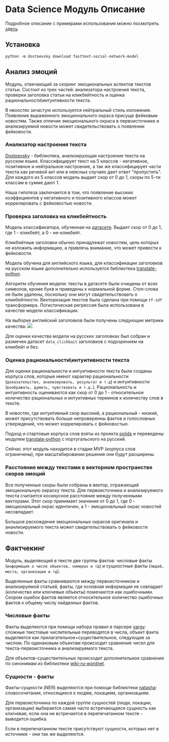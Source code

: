 # Data Science Модуль Описание 
Подробное описание с примерами использования можно посмотреть [здесь](./usage_example.ipynb) 

## Установка

```
python -m dostoevsky download fasttext-social-network-model
```


## Анализ эмоций

Модуль, отвечающий за скоринг эмоциональных аспектов текстов статьи. Состоит из трех частей: анализатора настроения текста, проверки заголовка статьи на кликбейтность и оценка рациональности\интуитивности текста. 

В нвоостях зачастую используется нейтральный стиль изложения. Появление выраженного эмоционального окраса присуще фейковым новостям. Также отличие эмоционального окраса в первоисточнике и анализируемой новости может свидетельствовать о появлении фейковости.

### Анализатор настроения текста

[Dostoevsky](https://github.com/bureaucratic-labs/dostoevsky) - библиотека, анализирующая настроение текста на русском языке. Классифицирует текст на 5 классов - негативное, позитивное и нейтральное настроение, а так же классифицирует части текста как речевой акт или в неясных случаях дает ответ "пропустить". Для каждого из 5 классов модель выдает скор от 0 до 1, скоры по 5-ти классам в сумме дают 1.

Наша гипотеза заключается в том, что появление высоких коэффициентов у негативного и позитивного классов может коррелировать с фейковостью новости.

### Проверка заголовка на кликбейтность

Модель классификатора, обученная на [датасете](https://github.com/bhargaviparanjape/clickbait). Выдает скор от 0 до 1, где 1 - кликбейт, а 0 - не-кликбейт.

Кликбейтные заголовки обычно принадлежат новостям, цель которых не изложить информацию, а привлечь внимание, что может привести к фейковости.

Модель обучена для английского языка, для классификации заголовков на русском языке дополнительно используется библиотека [translate-python](https://github.com/terryyin/translate-python).

Алгоритм обучения модели: тексты в датасете были очищены от всех символов, кроме букв и приведены к нормальной форме. Стоп-слова не были удалены, поскольку они могут свидетельствовать о кликбейтности. Векторизация текстов была сделана при помощи `tf-idf` трансформера. Логистическая регрессия была использована в качестве модели классификации.

На выборке английский заголовков были получены следующие метрики качества:
![](https://sun9-77.userapi.com/s/v1/if2/I66qVXB9GEb4PK8yNy2O2jInyBx9gqHVnrMu6FkyK2sGHZlxiL7rGneG7CCRCED0NT3J7Qq17AutyGHhXnvIaov6.jpg?size=425x159&quality=96&type=album)

Для оценки качества модели на русских заголовках был собран и размечен датасет `data_clickbait` заголовков с подозрением на кликбейт и без.

### Оценка рациональности\интуитивности текста

Для оценки рациональности и интуитивности текста были созданы корпуса слов, которые имеют характер рациональности (`доказательство, анализировать, результат и т.д`) и интуитивности (`воображать, думать, чувствовать и т.д.`). Рациональность и интуитивность оцениваются как скор от 0 до 1 - относительное количество рациональных и интуитивных терминов к количеству слов в тексте.

В новостях, где интуитивный скор высокий, а рациональный - низкий, может присутствовать больше непроверенны фактов и голословных утверждений, что  может коррелировать с фейковостью.

Подход и стартовые корпуса слов взяты из проекта [polids](https://github.com/AndreCNF/polids) и переведены модулем [translate-python](https://github.com/terryyin/translate-python) с португальского на русский.

Сейчас этот модуль находится в стадии MVP (корпуса слов ограничены), при масштабировании решения они будут расширены.

### Расстояние между текстами в векторном пространстве скоров эмоций

Все полученные скоры были собраны в вектор, отражающий эмоциональную окраску текста. Для первоисточника и анализируемого текста считается косинусное расстояние между полученными векторами. Этот скор принимает значения от 0 до 1, где 0 - эмоциональный окрас идентичен, а 1 - эмоциональный окрас новостей несовпадает.

Большое расхождение эмоциональных окрасов оригинала и ананлизируемого текста может свидетельствовать о фейковости новости.

## Фактчекинг

Модуль, выделяющий в тексте две группы фактов: числовые факты (`информация о числе объектов, номерах и тд`) и сущностные факты (`людей, места, организации и тд`).

Выделенные факты сравниваются между первоисточником и анализируемой статьей, факты, где основная информация не совпадает (количество или ключевые объекты) помечаются как ошибочными. Скором ошибок фактов является относительное количество ошибочных фактов к общему числу найденных фактов.

### Числовые факты

Факты выделяются при помощи набора правил в парсере [yargy](https://github.com/natasha/yargy): сложные текстовые числительные переводятся в числа, объект факта выделяется как прилагательное+существительное, следующие за числом. По одинаковым объектам происходит сравнение чисел для текста-первоисточника и анализируемого текста.

Для объектов-существительных происходит дополнительное сравнение по синонимам из библиотеки [wiki-ru-wordnet](https://wiki-ru-wordnet.readthedocs.io/en/latest/).

### Сущности - факты

Факты-сущности (NER) выделяются при помощи библиотеки [natasha](https://github.com/natasha): словосочетания, относящиеся к людям, локациям, организациям.

Для первоисточника по каждой группе сущностей (люди, локации, организации) выбирается самая часто встречающаяся сущность как ключевая, если она не встречается в перепечатанном тексте - выводится ошибка.

Если в перепечатанном тексте присутствуют сущности, которых нет в источнике - они так же выделяются.
